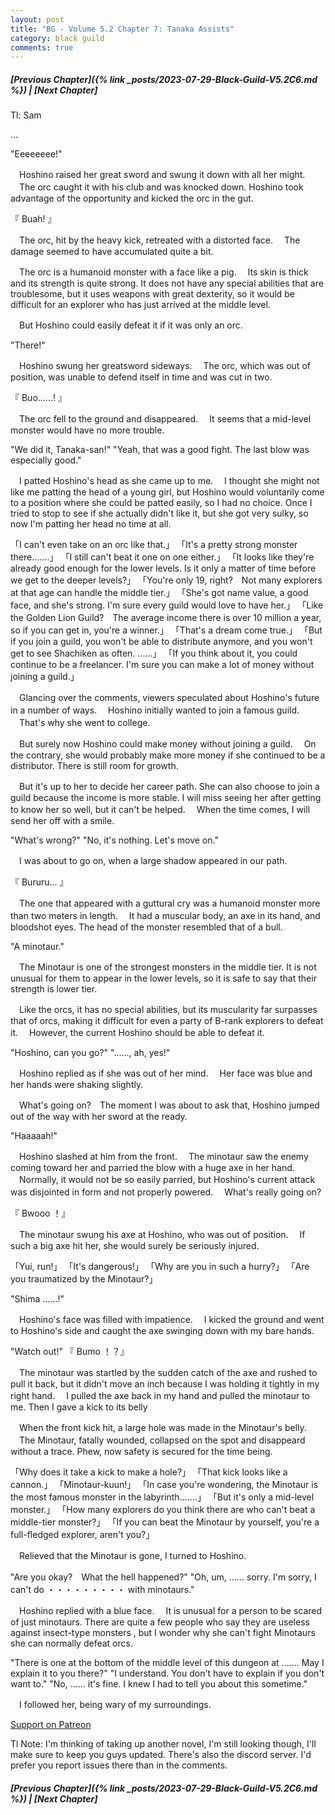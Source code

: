 ```yaml
---
layout: post
title: "BG - Volume 5.2 Chapter 7: Tanaka Assists"
category: black guild
comments: true
---
```


##### [Previous Chapter]({% link _posts/2023-07-29-Black-Guild-V5.2C6.md %}) \| [Next Chapter]



Tl: Sam

…


"Eeeeeeee!"

　Hoshino raised her great sword and swung it down with all her might.
　The orc caught it with his club and was knocked down. Hoshino took advantage of the opportunity and kicked the orc in the gut.

『 Buah! 』

　The orc, hit by the heavy kick, retreated with a distorted face.
　The damage seemed to have accumulated quite a bit.
<!--more-->

　The orc is a humanoid monster with a face like a pig.
　Its skin is thick and its strength is quite strong. It does not have any special abilities that are troublesome, but it uses weapons with great dexterity, so it would be difficult for an explorer who has just arrived at the middle level.

　But Hoshino could easily defeat it if it was only an orc.

"There!"

　Hoshino swung her greatsword sideways.
　The orc, which was out of position, was unable to defend itself in time and was cut in two.

『 Buo......! 』

　The orc fell to the ground and disappeared.
　It seems that a mid-level monster would have no more trouble.

"We did it, Tanaka-san!"
"Yeah, that was a good fight. The last blow was especially good."

　I patted Hoshino's head as she came up to me.
　I thought she might not like me patting the head of a young girl, but Hoshino would voluntarily come to a position where she could be patted easily, so I had no choice. Once I tried to stop to see if she actually didn't like it, but she got very sulky, so now I'm patting her head no time at all.

「I can't even take on an orc like that.」
「It's a pretty strong monster there.......」
「I still can't beat it one on one either.」
「It looks like they're already good enough for the lower levels. Is it only a matter of time before we get to the deeper levels?」
「You're only 19, right?　Not many explorers at that age can handle the middle tier.」
「She's got name value, a good face, and she's strong. I'm sure every guild would love to have her.」
「Like the Golden Lion Guild?　The average income there is over 10 million a year, so if you can get in, you're a winner.」
「That's a dream come true.」
「But if you join a guild, you won't be able to distribute anymore, and you won't get to see Shachiken as often. ......」
「If you think about it, you could continue to be a freelancer. I'm sure you can make a lot of money without joining a guild.」

　Glancing over the comments, viewers speculated about Hoshino's future in a number of ways.
　Hoshino initially wanted to join a famous guild.
　That's why she went to college.

　But surely now Hoshino could make money without joining a guild.
　On the contrary, she would probably make more money if she continued to be a distributor. There is still room for growth.

　But it's up to her to decide her career path. She can also choose to join a guild because the income is more stable. I will miss seeing her after getting to know her so well, but it can't be helped.
　When the time comes, I will send her off with a smile.

"What's wrong?"
"No, it's nothing. Let's move on."

　I was about to go on, when a large shadow appeared in our path.

『 Bururu... 』

　The one that appeared with a guttural cry was a humanoid monster more than two meters in length.
　It had a muscular body, an axe in its hand, and bloodshot eyes. The head of the monster resembled that of a bull.

"A minotaur."

　The Minotaur is one of the strongest monsters in the middle tier. It is not unusual for them to appear in the lower levels, so it is safe to say that their strength is lower tier.

　Like the orcs, it has no special abilities, but its muscularity far surpasses that of orcs, making it difficult for even a party of B-rank explorers to defeat it.
　However, the current Hoshino should be able to defeat it.

"Hoshino, can you go?"
"......, ah, yes!"

　Hoshino replied as if she was out of her mind.
　Her face was blue and her hands were shaking slightly.

　What's going on?　The moment I was about to ask that, Hoshino jumped out of the way with her sword at the ready.

"Haaaaah!"

　Hoshino slashed at him from the front.
　The minotaur saw the enemy coming toward her and parried the blow with a huge axe in her hand.
　Normally, it would not be so easily parried, but Hoshino's current attack was disjointed in form and not properly powered.
　What's really going on?

『 Bwooo ！』

　The minotaur swung his axe at Hoshino, who was out of position.
　If such a big axe hit her, she would surely be seriously injured.

「Yui, run!」
「It's dangerous!」
「Why are you in such a hurry?」
「Are you traumatized by the Minotaur?」

"Shima ......!"

　Hoshino's face was filled with impatience.
　I kicked the ground and went to Hoshino's side and caught the axe swinging down with my bare hands.

"Watch out!"
『 Bumo ！？』

　The minotaur was startled by the sudden catch of the axe and rushed to pull it back, but it didn't move an inch because I was holding it tightly in my right hand.
　I pulled the axe back in my hand and pulled the minotaur to me. Then I gave a kick to its belly

　When the front kick hit, a large hole was made in the Minotaur's belly.
　The Minotaur, fatally wounded, collapsed on the spot and disappeard without a trace. Phew, now safety is secured for the time being.

「Why does it take a kick to make a hole?」
「That kick looks like a cannon.」
「Minotaur-kuun!」
「In case you're wondering, the Minotaur is the most famous monster in the labyrinth.......」
「But it's only a mid-level monster.」
「How many explorers do you think there are who can't beat a middle-tier monster?」
「If you can beat the Minotaur by yourself, you're a full-fledged explorer, aren't you?」

　Relieved that the Minotaur is gone, I turned to Hoshino.

"Are you okay?　What the hell happened?"
"Oh, um, ...... sorry. I'm sorry, I can't do ・・・・・・・・・ with minotaurs."

　Hoshino replied with a blue face.
　It is unusual for a person to be scared of just minotaurs. There are quite a few people who say they are useless against insect-type monsters , but I wonder why she can't fight Minotaurs she can normally defeat orcs.

"There is one at the bottom of the middle level of this dungeon at ....... May I explain it to you there?"
"I understand. You don't have to explain if you don't want to."
"No, ...... it's fine. I knew I had to tell you about this sometime."

　I followed her, being wary of my surroundings.



[Support on Patreon](https://www.patreon.com/bePatron?u=90469752)

Tl Note: I'm thinking of taking up another novel, I'm still looking though, I'll make sure to keep you guys updated. There's also the discord server. I'd prefer you report issues there than in  the comments.

##### [Previous Chapter]({% link _posts/2023-07-29-Black-Guild-V5.2C6.md %}) \| [Next Chapter]
